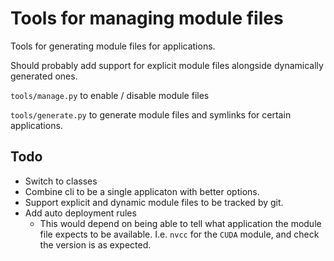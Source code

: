 # Tools for managing module files

Tools for generating module files for applications. 

Should probably add support for explicit module files alongside dynamically generated ones. 


`tools/manage.py` to enable / disable module files

`tools/generate.py` to generate module files and symlinks for certain applications. 

## Todo

+ Switch to classes 
+ Combine cli to be a single applicaton with better options. 
+ Support explicit and dynamic module files to be tracked by git. 
+ Add auto deployment rules
    + This would depend on being able to tell what application the module file expects to be available. I.e. `nvcc` for the `CUDA` module, and check the version is as expected.
